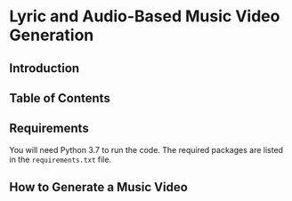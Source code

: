 # Lyric and Audio-Based Music Video Generation

## Introduction


## Table of Contents


## Requirements

You will need Python 3.7 to run the code. The required packages are listed in the `requirements.txt` file.


## How to Generate a Music Video
